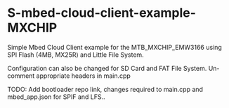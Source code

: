 # S-mbed-cloud-client-example-MXCHIP

Simple Mbed Cloud Client example for the MTB_MXCHIP_EMW3166 using SPI Flash (4MB, MX25R) and Little File System.

Configuration can also be changed for SD Card and FAT File System. Un-comment appropriate headers in main.cpp

TODO: Add bootloader repo link, changes required to main.cpp and mbed_app.json for SPIF and LFS..
